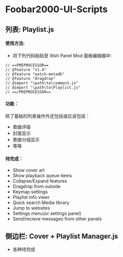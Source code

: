 # Foobar2000-UI-Scripts

## 列表: Playlist.js

#### 使用方法:
* 将下列代码粘贴至 Wsh Panel Mod 面板编辑器中:
```
// ==PREPROCESSOR==
// @feature "v1.4"
// @feature "watch-metadb"
// @feature "dragdrop"
// @import "\path\to\common3.js"
// @import "\path\to\Playlist.js"
// ==/PREPROCESSOR==
```
#### 功能：
除了基础的列表操作外还包括或应该包括：
* 歌曲评级
* 封面显示
* 歌曲分组显示
* 等等

#### 待完成：
* Show cover art
* Show playback queue items
* Collapse/Expand features
* Dragdrop from outside
* Keymap settings
* Playlist info viewr
* Quick search Media library
* Jump to websites
* Settings menu(or settings panel)
* Send/recieve messages from other panels

## 侧边栏: Cover + Playlist Manager.js
* 各种待完成


